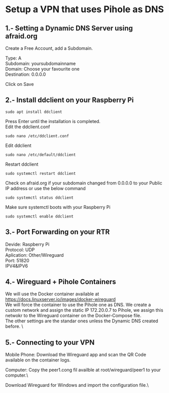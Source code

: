 # Setup a VPN that uses Pihole as DNS

## 1.- Setting a Dynamic DNS Server using afraid.org

Create a Free Account, add a Subdomain.

  Type: A \
  Subdomain: yoursubdomainname \
  Domain: Choose your favourite one \
  Destination: 0.0.0.0 
  
Click on Save 

## 2.- Install ddclient on your Raspberry Pi

```
sudo apt install ddclient
```

Press Enter until the installation is completed.\
Edit the ddclient.conf
```
sudo nano /etc/ddclient.conf
```
Edit ddclient
```
sudo nano /etc/default/ddclient
```

Restart ddclient
```
sudo systemctl restart ddclient
```

Check on afraid.org if your subdomain changed from 0.0.0.0 to your Public IP address or use the below command
```
sudo systemctl status ddclient
```

Make sure systemctl boots with your Raspberry Pi
```
sudo systemctl enable ddclient
```

## 3.- Port Forwarding on your RTR

Devide: Raspberry Pi\
Protocol: UDP\
Aplication: Other/Wireguard\
Port: 51820\
IPV4&IPV6

## 4.- Wireguard + Pihole Containers
We will use the Docker container available at https://docs.linuxserver.io/images/docker-wireguard \
We will force the container to use the Pihole one as DNS. We create a custom network and assign the static IP 172.20.0.7 to Pihole, we assign this netwokr to the Wireguard container on the Docker-Compose file. \
The other settings are the standar ones unless the Dynamic DNS created before. \

## 5.- Connecting to your VPN

Mobile Phone: Download the Wireguard app and scan the QR Code available on the container logs.

Computer: Copy the peer1.cong fil availble at root/wireguard/peer1 to your computer.\

Download Wireguard for Windows and import the configuration file.\
